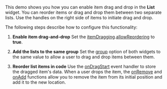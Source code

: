 This demo shows you how you can enable item drag and drop in the **List** widget. You can reorder items or drag and drop them between two separate lists. Use the handles on the right side of items to initiate drag and drop.

The following steps describe how to configure this functionality:

1. **Enable item drag-and-drop**
Set the [itemDragging](/Documentation/ApiReference/UI_Widgets/dxList/Configuration/#itemDragging).[allowReordering](/Documentation/ApiReference/UI_Widgets/dxSortable/Configuration/#allowReordering) to **true**.

1. **Add the lists to the same group**
Set the [group](/Documentation/ApiReference/UI_Widgets/dxSortable/Configuration/#group) option of both widgets to the same value to allow a user to drag and drop items between them.

1. **Reorder list items in code**
Use the [onDragStart](/Documentation/ApiReference/UI_Widgets/dxSortable/Configuration/#onDragStart) event handler to store the dragged item's data. When a user drops the item, the [onRemove](/Documentation/ApiReference/UI_Widgets/dxSortable/Configuration/#onRemove) and [onAdd](/Documentation/ApiReference/UI_Widgets/dxSortable/Configuration/#onAdd) functions allow you to remove the item from its initial position and add it to the new location.